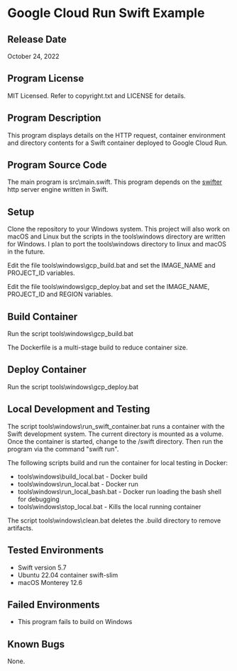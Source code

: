 # Google Cloud Run Swift Example

## Release Date
October 24, 2022

## Program License

MIT Licensed. Refer to copyright.txt and LICENSE for details.

## Program Description

This program displays details on the HTTP request, container environment and directory contents for a Swift container deployed to Google Cloud Run.

## Program Source Code

The main program is src\main.swift. This program depends on the [swifter](https://github.com/httpswift/swifter) http server engine written in Swift.

## Setup

Clone the repository to your Windows system. This project will also work on macOS and Linux but the scripts in the tools\windows directory are written for Windows. I plan to port the tools\windows directory to linux and macOS in the future.

Edit the file tools\windows\gcp_build.bat and set the IMAGE_NAME and PROJECT_ID variables.

Edit the file tools\windows\gcp_deploy.bat and set the IMAGE_NAME, PROJECT_ID and REGION variables.

## Build Container

Run the script tools\windows\gcp_build.bat

The Dockerfile is a multi-stage build to reduce container size.

## Deploy Container

Run the script tools\windows\gcp_deploy.bat

## Local Development and Testing

The script tools\windows\run_swift_container.bat runs a container with the Swift development system. The current directory is mounted as a volume. Once the container is started, change to the /swift directory. Then run the program via the command "swift run".

The following scripts build and run the container for local testing in Docker:
 - tools\windows\build_local.bat    - Docker build
 - tools\windows\run_local.bat      - Docker run
 - tools\windows\run_local_bash.bat - Docker run loading the bash shell for debugging
 - tools\windows\stop_local.bat     - Kills the local running container

The script tools\windows\clean.bat deletes the .build directory to remove artifacts.

## Tested Environments
 - Swift version 5.7
 - Ubuntu 22.04 container swift-slim
 - macOS Monterey 12.6

## Failed Environments
 - This program fails to build on Windows

## Known Bugs
None.
